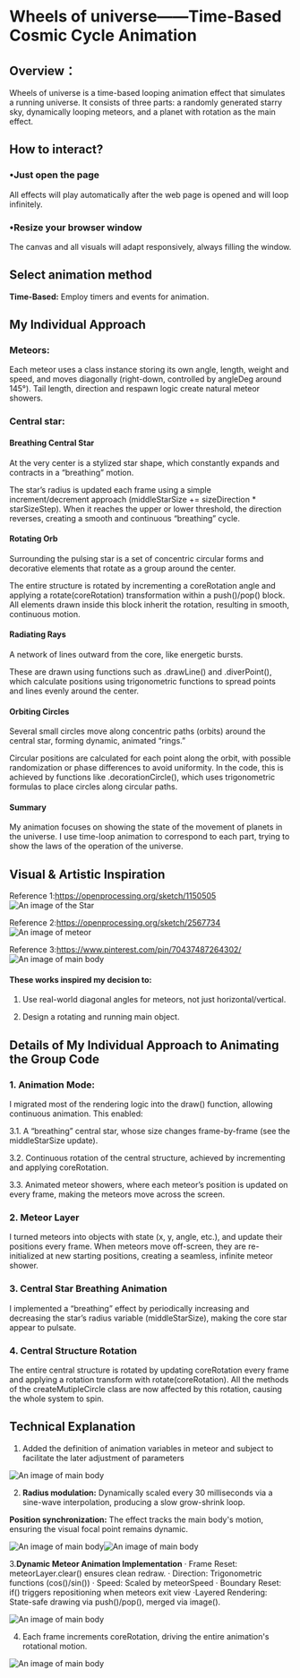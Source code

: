 # Wheels of universe——Time-Based Cosmic Cycle Animation
## Overview：
Wheels of universe is a time-based looping animation effect that simulates a running universe. It consists of three parts: a randomly generated starry sky, dynamically looping meteors, and a planet with rotation as the main effect.

## How to interact?
### •Just open the page
All effects will play automatically after the web page is opened and will loop infinitely.
### •Resize your browser window
The canvas and all visuals will adapt responsively, always filling the window.

## Select animation method
**Time-Based:** Employ timers and events for animation.

## My Individual Approach
### Meteors:
Each meteor uses a class instance storing its own angle, length, weight and speed, and moves diagonally (right-down, controlled by angleDeg around 145°).
Tail length, direction and respawn logic create natural meteor showers.

### Central star:
#### Breathing Central Star
At the very center is a stylized star shape, which constantly expands and contracts in a “breathing” motion.

The star’s radius is updated each frame using a simple increment/decrement approach (middleStarSize += sizeDirection * starSizeStep). When it reaches the upper or lower threshold, the direction reverses, creating a smooth and continuous “breathing” cycle.

#### Rotating Orb
Surrounding the pulsing star is a set of concentric circular forms and decorative elements that rotate as a group around the center.

The entire structure is rotated by incrementing a coreRotation angle and applying a rotate(coreRotation) transformation within a push()/pop() block. All elements drawn inside this block inherit the rotation, resulting in smooth, continuous motion.

#### Radiating Rays
A network of lines outward from the core, like energetic bursts.

These are drawn using functions such as .drawLine() and .diverPoint(), which calculate positions using trigonometric functions to spread points and lines evenly around the center.

#### Orbiting Circles
Several small circles move along concentric paths (orbits) around the central star, forming dynamic, animated “rings.”

Circular positions are calculated for each point along the orbit, with possible randomization or phase differences to avoid uniformity. In the code, this is achieved by functions like .decorationCircle(), which uses trigonometric formulas to place circles along circular paths.

#### Summary
My animation focuses on showing the state of the movement of planets in the universe. I use time-loop animation to correspond to each part, trying to show the laws of the operation of the universe.

## Visual & Artistic Inspiration
Reference 1:https://openprocessing.org/sketch/1150505 ![An image of the Star](assets/1.png)

Reference 2:https://openprocessing.org/sketch/2567734 ![An image of meteor](assets/2.png)

Reference 3:https://www.pinterest.com/pin/70437487264302/ ![An image of main body](assets/3.png)

#### These works inspired my decision to:
1. Use real-world diagonal angles for meteors, not just horizontal/vertical.

2. Design a rotating and running main object.

## Details of My Individual Approach to Animating the Group Code
### 1. Animation Mode:
I migrated most of the rendering logic into the draw() function, allowing continuous animation. This enabled:

3.1. A “breathing” central star, whose size changes frame-by-frame (see the middleStarSize update).

3.2. Continuous rotation of the central structure, achieved by incrementing and applying coreRotation.

3.3. Animated meteor showers, where each meteor’s position is updated on every frame, making the meteors move across the screen.

### 2. Meteor Layer
I turned meteors into objects with state (x, y, angle, etc.), and update their positions every frame. When meteors move off-screen, they are re-initialized at new starting positions, creating a seamless, infinite meteor shower.

### 3. Central Star Breathing Animation
I implemented a “breathing” effect by periodically increasing and decreasing the star’s radius variable (middleStarSize), making the core star appear to pulsate.

### 4. Central Structure Rotation
The entire central structure is rotated by updating coreRotation every frame and applying a rotation transform with rotate(coreRotation). All the methods of the createMutipleCircle class are now affected by this rotation, causing the whole system to spin.

## Technical Explanation
1. Added the definition of animation variables in meteor and subject to facilitate the later adjustment of parameters

![An image of main body](assets/T2.png)

2. **Radius modulation:** Dynamically scaled every 30 milliseconds via a sine-wave interpolation, producing a slow grow-shrink loop.

**Position synchronization:** The effect tracks the main body's motion, ensuring the visual focal point remains dynamic.

![An image of main body](assets/T5.png)![An image of main body](assets/T7.png)



3.**Dynamic Meteor Animation Implementation**
· Frame Reset: meteorLayer.clear() ensures clean redraw.
· Direction: Trigonometric functions (cos()/sin())
· Speed: Scaled by meteorSpeed
· Boundary Reset: if() triggers repositioning when meteors exit view
·Layered Rendering: State-safe drawing via push()/pop(), merged via image().

 ![An image of main body](assets/T6.png)


4. Each frame increments coreRotation, driving the entire animation's rotational motion.

![An image of main body](assets/T9.png)


